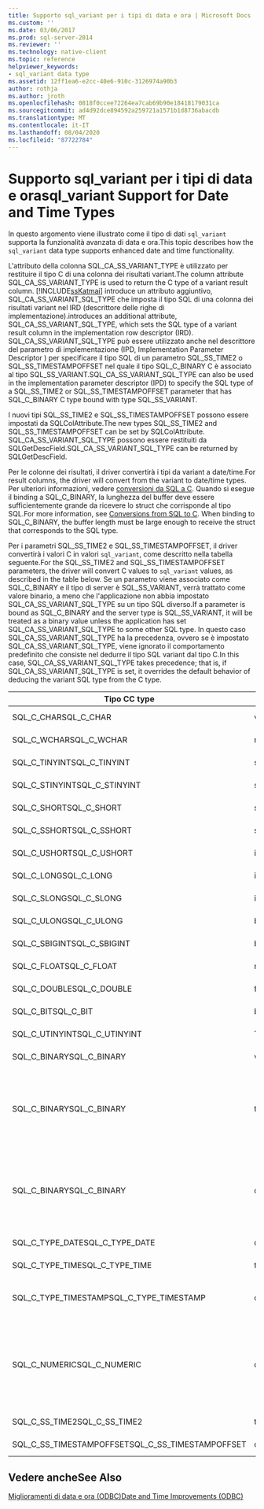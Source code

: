 ```yaml
---
title: Supporto sql_variant per i tipi di data e ora | Microsoft Docs
ms.custom: ''
ms.date: 03/06/2017
ms.prod: sql-server-2014
ms.reviewer: ''
ms.technology: native-client
ms.topic: reference
helpviewer_keywords:
- sql_variant data type
ms.assetid: 12ff1ea6-e2cc-40e6-910c-3126974a90b3
author: rothja
ms.author: jroth
ms.openlocfilehash: 0818f0ccee72264ea7cab69b90e18418179031ca
ms.sourcegitcommit: ad4d92dce894592a259721a1571b1d8736abacdb
ms.translationtype: MT
ms.contentlocale: it-IT
ms.lasthandoff: 08/04/2020
ms.locfileid: "87722784"
---
```

# <a name="sql_variant-support-for-date-and-time-types"></a><span data-ttu-id="477e1-102">Supporto sql_variant per i tipi di data e ora</span><span class="sxs-lookup"><span data-stu-id="477e1-102">sql_variant Support for Date and Time Types</span></span>
  <span data-ttu-id="477e1-103">In questo argomento viene illustrato come il tipo di dati `sql_variant` supporta la funzionalità avanzata di data e ora.</span><span class="sxs-lookup"><span data-stu-id="477e1-103">This topic describes how the `sql_variant` data type supports enhanced date and time functionality.</span></span>  
  
 <span data-ttu-id="477e1-104">L'attributo della colonna SQL_CA_SS_VARIANT_TYPE è utilizzato per restituire il tipo C di una colonna dei risultati variant.</span><span class="sxs-lookup"><span data-stu-id="477e1-104">The column attribute SQL_CA_SS_VARIANT_TYPE is used to return the C type of a variant result column.</span></span> [!INCLUDE[ssKatmai](../../includes/sskatmai-md.md)] <span data-ttu-id="477e1-105">introduce un attributo aggiuntivo, SQL_CA_SS_VARIANT_SQL_TYPE che imposta il tipo SQL di una colonna dei risultati variant nel IRD (descrittore delle righe di implementazione).</span><span class="sxs-lookup"><span data-stu-id="477e1-105">introduces an additional attribute, SQL_CA_SS_VARIANT_SQL_TYPE, which sets the SQL type of a variant result column in the implementation row descriptor (IRD).</span></span> <span data-ttu-id="477e1-106">SQL_CA_SS_VARIANT_SQL_TYPE può essere utilizzato anche nel descrittore del parametro di implementazione (IPD, Implementation Parameter Descriptor ) per specificare il tipo SQL di un parametro SQL_SS_TIME2 o SQL_SS_TIMESTAMPOFFSET nel quale il tipo SQL_C_BINARY C è associato al tipo SQL_SS_VARIANT.</span><span class="sxs-lookup"><span data-stu-id="477e1-106">SQL_CA_SS_VARIANT_SQL_TYPE can also be used in the implementation parameter descriptor (IPD) to specify the SQL type of a SQL_SS_TIME2 or SQL_SS_TIMESTAMPOFFSET parameter that has SQL_C_BINARY C type bound with type SQL_SS_VARIANT.</span></span>  
  
 <span data-ttu-id="477e1-107">I nuovi tipi SQL_SS_TIME2 e SQL_SS_TIMESTAMPOFFSET possono essere impostati da SQLColAttribute.</span><span class="sxs-lookup"><span data-stu-id="477e1-107">The new types SQL_SS_TIME2 and SQL_SS_TIMESTAMPOFFSET can be set by SQLColAttribute.</span></span> <span data-ttu-id="477e1-108">SQL_CA_SS_VARIANT_SQL_TYPE possono essere restituiti da SQLGetDescField.</span><span class="sxs-lookup"><span data-stu-id="477e1-108">SQL_CA_SS_VARIANT_SQL_TYPE can be returned by SQLGetDescField.</span></span>  
  
 <span data-ttu-id="477e1-109">Per le colonne dei risultati, il driver convertirà i tipi da variant a date/time.</span><span class="sxs-lookup"><span data-stu-id="477e1-109">For result columns, the driver will convert from the variant to date/time types.</span></span> <span data-ttu-id="477e1-110">Per ulteriori informazioni, vedere [conversioni da SQL a C](datetime-data-type-conversions-from-sql-to-c.md). Quando si esegue il binding a SQL_C_BINARY, la lunghezza del buffer deve essere sufficientemente grande da ricevere lo struct che corrisponde al tipo SQL.</span><span class="sxs-lookup"><span data-stu-id="477e1-110">For more information, see [Conversions from SQL to C](datetime-data-type-conversions-from-sql-to-c.md). When binding to SQL_C_BINARY, the buffer length must be large enough to receive the struct that corresponds to the SQL type.</span></span>  
  
 <span data-ttu-id="477e1-111">Per i parametri SQL_SS_TIME2 e SQL_SS_TIMESTAMPOFFSET, il driver convertirà i valori C in valori `sql_variant`, come descritto nella tabella seguente.</span><span class="sxs-lookup"><span data-stu-id="477e1-111">For the SQL_SS_TIME2 and SQL_SS_TIMESTAMPOFFSET parameters, the driver will convert C values to `sql_variant` values, as described in the table below.</span></span> <span data-ttu-id="477e1-112">Se un parametro viene associato come SQL_C_BINARY e il tipo di server è SQL_SS_VARIANT, verrà trattato come valore binario, a meno che l'applicazione non abbia impostato SQL_CA_SS_VARIANT_SQL_TYPE su un tipo SQL diverso.</span><span class="sxs-lookup"><span data-stu-id="477e1-112">If a parameter is bound as SQL_C_BINARY and the server type is SQL_SS_VARIANT, it will be treated as a binary value unless the application has set SQL_CA_SS_VARIANT_SQL_TYPE to some other SQL type.</span></span> <span data-ttu-id="477e1-113">In questo caso SQL_CA_SS_VARIANT_SQL_TYPE ha la precedenza, ovvero se è impostato SQL_CA_SS_VARIANT_SQL_TYPE, viene ignorato il comportamento predefinito che consiste nel dedurre il tipo SQL variant dal tipo C.</span><span class="sxs-lookup"><span data-stu-id="477e1-113">In this case, SQL_CA_SS_VARIANT_SQL_TYPE takes precedence; that is, if SQL_CA_SS_VARIANT_SQL_TYPE is set, it overrides the default behavior of deducing the variant SQL type from the C type.</span></span>  
  
|<span data-ttu-id="477e1-114">Tipo C</span><span class="sxs-lookup"><span data-stu-id="477e1-114">C type</span></span>|<span data-ttu-id="477e1-115">Tipo di server</span><span class="sxs-lookup"><span data-stu-id="477e1-115">Server type</span></span>|<span data-ttu-id="477e1-116">Commenti</span><span class="sxs-lookup"><span data-stu-id="477e1-116">Comments</span></span>|  
|------------|-----------------|--------------|  
|<span data-ttu-id="477e1-117">SQL_C_CHAR</span><span class="sxs-lookup"><span data-stu-id="477e1-117">SQL_C_CHAR</span></span>|<span data-ttu-id="477e1-118">varchar</span><span class="sxs-lookup"><span data-stu-id="477e1-118">varchar</span></span>|<span data-ttu-id="477e1-119">SQL_CA_SS_VARIANT_SQL_TYPE viene ignorato.</span><span class="sxs-lookup"><span data-stu-id="477e1-119">SQL_CA_SS_VARIANT_SQL_TYPE is ignored.</span></span>|  
|<span data-ttu-id="477e1-120">SQL_C_WCHAR</span><span class="sxs-lookup"><span data-stu-id="477e1-120">SQL_C_WCHAR</span></span>|<span data-ttu-id="477e1-121">nvarcar</span><span class="sxs-lookup"><span data-stu-id="477e1-121">nvarcar</span></span>|<span data-ttu-id="477e1-122">SQL_CA_SS_VARIANT_SQL_TYPE viene ignorato.</span><span class="sxs-lookup"><span data-stu-id="477e1-122">SQL_CA_SS_VARIANT_SQL_TYPE is ignored.</span></span>|  
|<span data-ttu-id="477e1-123">SQL_C_TINYINT</span><span class="sxs-lookup"><span data-stu-id="477e1-123">SQL_C_TINYINT</span></span>|<span data-ttu-id="477e1-124">smallint</span><span class="sxs-lookup"><span data-stu-id="477e1-124">smallint</span></span>|<span data-ttu-id="477e1-125">SQL_CA_SS_VARIANT_SQL_TYPE viene ignorato.</span><span class="sxs-lookup"><span data-stu-id="477e1-125">SQL_CA_SS_VARIANT_SQL_TYPE is ignored.</span></span>|  
|<span data-ttu-id="477e1-126">SQL_C_STINYINT</span><span class="sxs-lookup"><span data-stu-id="477e1-126">SQL_C_STINYINT</span></span>|<span data-ttu-id="477e1-127">smallint</span><span class="sxs-lookup"><span data-stu-id="477e1-127">smallint</span></span>|<span data-ttu-id="477e1-128">SQL_CA_SS_VARIANT_SQL_TYPE viene ignorato.</span><span class="sxs-lookup"><span data-stu-id="477e1-128">SQL_CA_SS_VARIANT_SQL_TYPE is ignored.</span></span>|  
|<span data-ttu-id="477e1-129">SQL_C_SHORT</span><span class="sxs-lookup"><span data-stu-id="477e1-129">SQL_C_SHORT</span></span>|<span data-ttu-id="477e1-130">smallint</span><span class="sxs-lookup"><span data-stu-id="477e1-130">smallint</span></span>|<span data-ttu-id="477e1-131">SQL_CA_SS_VARIANT_SQL_TYPE viene ignorato.</span><span class="sxs-lookup"><span data-stu-id="477e1-131">SQL_CA_SS_VARIANT_SQL_TYPE is ignored.</span></span>|  
|<span data-ttu-id="477e1-132">SQL_C_SSHORT</span><span class="sxs-lookup"><span data-stu-id="477e1-132">SQL_C_SSHORT</span></span>|<span data-ttu-id="477e1-133">smallint</span><span class="sxs-lookup"><span data-stu-id="477e1-133">smallint</span></span>|<span data-ttu-id="477e1-134">SQL_CA_SS_VARIANT_SQL_TYPE viene ignorato.</span><span class="sxs-lookup"><span data-stu-id="477e1-134">SQL_CA_SS_VARIANT_SQL_TYPE is ignored.</span></span>|  
|<span data-ttu-id="477e1-135">SQL_C_USHORT</span><span class="sxs-lookup"><span data-stu-id="477e1-135">SQL_C_USHORT</span></span>|<span data-ttu-id="477e1-136">int</span><span class="sxs-lookup"><span data-stu-id="477e1-136">int</span></span>|<span data-ttu-id="477e1-137">SQL_CA_SS_VARIANT_SQL_TYPE viene ignorato.</span><span class="sxs-lookup"><span data-stu-id="477e1-137">SQL_CA_SS_VARIANT_SQL_TYPE is ignored.</span></span>|  
|<span data-ttu-id="477e1-138">SQL_C_LONG</span><span class="sxs-lookup"><span data-stu-id="477e1-138">SQL_C_LONG</span></span>|<span data-ttu-id="477e1-139">int</span><span class="sxs-lookup"><span data-stu-id="477e1-139">int</span></span>|<span data-ttu-id="477e1-140">SQL_CA_SS_VARIANT_SQL_TYPE viene ignorato.</span><span class="sxs-lookup"><span data-stu-id="477e1-140">SQL_CA_SS_VARIANT_SQL_TYPE is ignored.</span></span>|  
|<span data-ttu-id="477e1-141">SQL_C_SLONG</span><span class="sxs-lookup"><span data-stu-id="477e1-141">SQL_C_SLONG</span></span>|<span data-ttu-id="477e1-142">int</span><span class="sxs-lookup"><span data-stu-id="477e1-142">int</span></span>|<span data-ttu-id="477e1-143">SQL_CA_SS_VARIANT_SQL_TYPE viene ignorato.</span><span class="sxs-lookup"><span data-stu-id="477e1-143">SQL_CA_SS_VARIANT_SQL_TYPE is ignored.</span></span>|  
|<span data-ttu-id="477e1-144">SQL_C_ULONG</span><span class="sxs-lookup"><span data-stu-id="477e1-144">SQL_C_ULONG</span></span>|<span data-ttu-id="477e1-145">bigint</span><span class="sxs-lookup"><span data-stu-id="477e1-145">bigint</span></span>|<span data-ttu-id="477e1-146">SQL_CA_SS_VARIANT_SQL_TYPE viene ignorato.</span><span class="sxs-lookup"><span data-stu-id="477e1-146">SQL_CA_SS_VARIANT_SQL_TYPE is ignored.</span></span>|  
|<span data-ttu-id="477e1-147">SQL_C_SBIGINT</span><span class="sxs-lookup"><span data-stu-id="477e1-147">SQL_C_SBIGINT</span></span>|<span data-ttu-id="477e1-148">bigint</span><span class="sxs-lookup"><span data-stu-id="477e1-148">bigint</span></span>|<span data-ttu-id="477e1-149">SQL_CA_SS_VARIANT_SQL_TYPE viene ignorato.</span><span class="sxs-lookup"><span data-stu-id="477e1-149">SQL_CA_SS_VARIANT_SQL_TYPE is ignored.</span></span>|  
|<span data-ttu-id="477e1-150">SQL_C_FLOAT</span><span class="sxs-lookup"><span data-stu-id="477e1-150">SQL_C_FLOAT</span></span>|<span data-ttu-id="477e1-151">real</span><span class="sxs-lookup"><span data-stu-id="477e1-151">real</span></span>|<span data-ttu-id="477e1-152">SQL_CA_SS_VARIANT_SQL_TYPE viene ignorato.</span><span class="sxs-lookup"><span data-stu-id="477e1-152">SQL_CA_SS_VARIANT_SQL_TYPE is ignored.</span></span>|  
|<span data-ttu-id="477e1-153">SQL_C_DOUBLE</span><span class="sxs-lookup"><span data-stu-id="477e1-153">SQL_C_DOUBLE</span></span>|<span data-ttu-id="477e1-154">float</span><span class="sxs-lookup"><span data-stu-id="477e1-154">float</span></span>|<span data-ttu-id="477e1-155">SQL_CA_SS_VARIANT_SQL_TYPE viene ignorato.</span><span class="sxs-lookup"><span data-stu-id="477e1-155">SQL_CA_SS_VARIANT_SQL_TYPE is ignored.</span></span>|  
|<span data-ttu-id="477e1-156">SQL_C_BIT</span><span class="sxs-lookup"><span data-stu-id="477e1-156">SQL_C_BIT</span></span>|<span data-ttu-id="477e1-157">bit</span><span class="sxs-lookup"><span data-stu-id="477e1-157">bit</span></span>|<span data-ttu-id="477e1-158">SQL_CA_SS_VARIANT_SQL_TYPE viene ignorato.</span><span class="sxs-lookup"><span data-stu-id="477e1-158">SQL_CA_SS_VARIANT_SQL_TYPE is ignored.</span></span>|  
|<span data-ttu-id="477e1-159">SQL_C_UTINYINT</span><span class="sxs-lookup"><span data-stu-id="477e1-159">SQL_C_UTINYINT</span></span>|<span data-ttu-id="477e1-160">TINYINT</span><span class="sxs-lookup"><span data-stu-id="477e1-160">tinyint</span></span>|<span data-ttu-id="477e1-161">SQL_CA_SS_VARIANT_SQL_TYPE viene ignorato.</span><span class="sxs-lookup"><span data-stu-id="477e1-161">SQL_CA_SS_VARIANT_SQL_TYPE is ignored.</span></span>|  
|<span data-ttu-id="477e1-162">SQL_C_BINARY</span><span class="sxs-lookup"><span data-stu-id="477e1-162">SQL_C_BINARY</span></span>|<span data-ttu-id="477e1-163">varbinary</span><span class="sxs-lookup"><span data-stu-id="477e1-163">varbinary</span></span>|<span data-ttu-id="477e1-164">SQL_CA_SS_VARIANT_SQL_TYPE non è impostato.</span><span class="sxs-lookup"><span data-stu-id="477e1-164">SQL_CA_SS_VARIANT_SQL_TYPE is not set.</span></span>|  
|<span data-ttu-id="477e1-165">SQL_C_BINARY</span><span class="sxs-lookup"><span data-stu-id="477e1-165">SQL_C_BINARY</span></span>|<span data-ttu-id="477e1-166">time</span><span class="sxs-lookup"><span data-stu-id="477e1-166">time</span></span>|<span data-ttu-id="477e1-167">SQL_CA_SS_VARIANT_SQL_TYPE = SQL_SS_TIME2</span><span class="sxs-lookup"><span data-stu-id="477e1-167">SQL_CA_SS_VARIANT_SQL_TYPE = SQL_SS_TIME2</span></span><br /><br /> <span data-ttu-id="477e1-168">Scale è impostato su SQL_DESC_PRECISION (il parametro *DecimalDigits* di `SQLBindParameter` ).</span><span class="sxs-lookup"><span data-stu-id="477e1-168">Scale is set to SQL_DESC_PRECISION (the *DecimalDigits* parameter of `SQLBindParameter`).</span></span>|  
|<span data-ttu-id="477e1-169">SQL_C_BINARY</span><span class="sxs-lookup"><span data-stu-id="477e1-169">SQL_C_BINARY</span></span>|<span data-ttu-id="477e1-170">datetimeoffset</span><span class="sxs-lookup"><span data-stu-id="477e1-170">datetimeoffset</span></span>|<span data-ttu-id="477e1-171">SQL_CA_SS_VARIANT_SQL_TYPE = SQL_SS_TIMESTAMPOFFSET</span><span class="sxs-lookup"><span data-stu-id="477e1-171">SQL_CA_SS_VARIANT_SQL_TYPE = SQL_SS_TIMESTAMPOFFSET</span></span><br /><br /> <span data-ttu-id="477e1-172">Scale è impostato su SQL_DESC_PRECISION (il parametro *DecimalDigits* di `SQLBindParameter` ).</span><span class="sxs-lookup"><span data-stu-id="477e1-172">Scale is set to SQL_DESC_PRECISION (the *DecimalDigits* parameter of `SQLBindParameter`).</span></span>|  
|<span data-ttu-id="477e1-173">SQL_C_TYPE_DATE</span><span class="sxs-lookup"><span data-stu-id="477e1-173">SQL_C_TYPE_DATE</span></span>|<span data-ttu-id="477e1-174">date</span><span class="sxs-lookup"><span data-stu-id="477e1-174">date</span></span>|<span data-ttu-id="477e1-175">SQL_CA_SS_VARIANT_SQL_TYPE viene ignorato.</span><span class="sxs-lookup"><span data-stu-id="477e1-175">SQL_CA_SS_VARIANT_SQL_TYPE is ignored.</span></span>|  
|<span data-ttu-id="477e1-176">SQL_C_TYPE_TIME</span><span class="sxs-lookup"><span data-stu-id="477e1-176">SQL_C_TYPE_TIME</span></span>|<span data-ttu-id="477e1-177">time(0)</span><span class="sxs-lookup"><span data-stu-id="477e1-177">time(0)</span></span>|<span data-ttu-id="477e1-178">SQL_CA_SS_VARIANT_SQL_TYPE viene ignorato.</span><span class="sxs-lookup"><span data-stu-id="477e1-178">SQL_CA_SS_VARIANT_SQL_TYPE is ignored.</span></span>|  
|<span data-ttu-id="477e1-179">SQL_C_TYPE_TIMESTAMP</span><span class="sxs-lookup"><span data-stu-id="477e1-179">SQL_C_TYPE_TIMESTAMP</span></span>|<span data-ttu-id="477e1-180">datetime2</span><span class="sxs-lookup"><span data-stu-id="477e1-180">datetime2</span></span>|<span data-ttu-id="477e1-181">Scale è impostato su SQL_DESC_PRECISION (il parametro *DecimalDigits* di `SQLBindParameter` ).</span><span class="sxs-lookup"><span data-stu-id="477e1-181">Scale is set to SQL_DESC_PRECISION (the *DecimalDigits* parameter of `SQLBindParameter`).</span></span>|  
|<span data-ttu-id="477e1-182">SQL_C_NUMERIC</span><span class="sxs-lookup"><span data-stu-id="477e1-182">SQL_C_NUMERIC</span></span>|<span data-ttu-id="477e1-183">decimal</span><span class="sxs-lookup"><span data-stu-id="477e1-183">decimal</span></span>|<span data-ttu-id="477e1-184">La precisione è impostata su SQL_DESC_PRECISION (il parametro *ColumnSize* di `SQLBindParameter` ).</span><span class="sxs-lookup"><span data-stu-id="477e1-184">Precision is set to SQL_DESC_PRECISION (the *ColumnSize* parameter of `SQLBindParameter`).</span></span><br /><br /> <span data-ttu-id="477e1-185">Set di scalabilità da SQL_DESC_SCALE (il parametro *DecimalDigits* di SQLBindParameter).</span><span class="sxs-lookup"><span data-stu-id="477e1-185">Scale set to SQL_DESC_SCALE (the *DecimalDigits* parameter of SQLBindParameter).</span></span>|  
|<span data-ttu-id="477e1-186">SQL_C_SS_TIME2</span><span class="sxs-lookup"><span data-stu-id="477e1-186">SQL_C_SS_TIME2</span></span>|<span data-ttu-id="477e1-187">time</span><span class="sxs-lookup"><span data-stu-id="477e1-187">time</span></span>|<span data-ttu-id="477e1-188">SQL_CA_SS_VARIANT_SQL_TYPE viene ignorato</span><span class="sxs-lookup"><span data-stu-id="477e1-188">SQL_CA_SS_VARIANT_SQL_TYPE is ignored</span></span>|  
|<span data-ttu-id="477e1-189">SQL_C_SS_TIMESTAMPOFFSET</span><span class="sxs-lookup"><span data-stu-id="477e1-189">SQL_C_SS_TIMESTAMPOFFSET</span></span>|<span data-ttu-id="477e1-190">datetimeoffset</span><span class="sxs-lookup"><span data-stu-id="477e1-190">datetimeoffset</span></span>|<span data-ttu-id="477e1-191">SQL_CA_SS_VARIANT_SQL_TYPE viene ignorato</span><span class="sxs-lookup"><span data-stu-id="477e1-191">SQL_CA_SS_VARIANT_SQL_TYPE is ignored</span></span>|  
  
## <a name="see-also"></a><span data-ttu-id="477e1-192">Vedere anche</span><span class="sxs-lookup"><span data-stu-id="477e1-192">See Also</span></span>  
 [<span data-ttu-id="477e1-193">Miglioramenti di data e ora &#40;ODBC&#41;</span><span class="sxs-lookup"><span data-stu-id="477e1-193">Date and Time Improvements &#40;ODBC&#41;</span></span>](date-and-time-improvements-odbc.md)  
  
  
